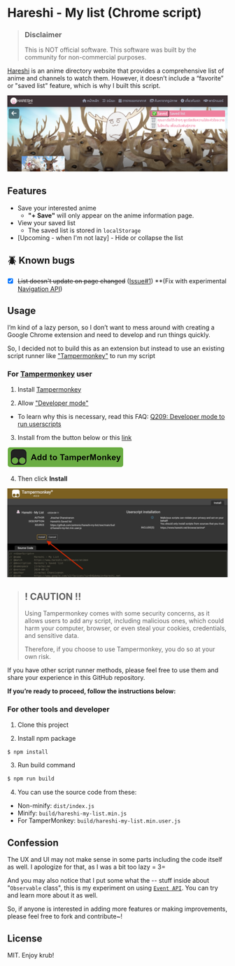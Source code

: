 # Hareshi - My list (Chrome script)

> ### Disclaimer
>
> This is NOT official software. This software was built by the community for non-commercial purposes.

[Hareshi](https://www.hareshi.net/) is an anime directory website that provides a comprehensive list of anime and channels to watch them.
However, it doesn’t include a “favorite” or "saved list" feature, which is why I built this script.

![](/images/hero.png)

## Features
- Save your interested anime
  - **"+ Save"** will only appear on the anime information page.
- View your saved list
  - The saved list is stored in `localStorage`
- [Upcoming - when I'm not lazy] - Hide or collapse the list

## 🪲 Known bugs
- [x] ~~List doesn't update on page changed~~ ([Issue#1](https://github.com/antronic/hareshi-my-list/issues/1)) **(Fix with experimental [Navigation API](https://developer.mozilla.org/en-US/docs/Web/API/Navigation_API))

## Usage

I’m kind of a lazy person, so I don’t want to mess around with creating a Google Chrome extension and need to develop and run things quickly.

So, I decided not to build this as an extension but instead to use an existing script runner like ["Tampermonkey"](https://chromewebstore.google.com/detail/tampermonkey/dhdgffkkebhmkfjojejmpbldmpobfkfo) to run my script

### For [Tampermonkey](https://chromewebstore.google.com/detail/tampermonkey/dhdgffkkebhmkfjojejmpbldmpobfkfo) user

1. Install [Tampermonkey](https://chromewebstore.google.com/detail/tampermonkey/dhdgffkkebhmkfjojejmpbldmpobfkfo)

2. Allow ["Developer mode"](chrome://extensions/)
- To learn why this is necessary, read this FAQ:
[Q209: Developer mode to run userscripts](https://www.tampermonkey.net/faq.php#Q209)

3. Install from the button below or this [link](https://github.com/antronic/hareshi-my-list/raw/main/build/hareshi-my-list.min.user.js)

[![](/images/add-to-tampermonkey-btn.png)](https://github.com/antronic/hareshi-my-list/raw/main/build/hareshi-my-list.min.user.js)

4. Then click **Install**

![](/images/add-to-tampermoney-step.jpg)


> ## ! CAUTION !!
>
> Using Tampermonkey comes with some security concerns, as it allows users to add any script, including malicious ones, which could harm your computer, browser, or even steal your cookies, credentials, and sensitive data.
>
> Therefore, if you choose to use Tampermonkey, you do so at your own risk.

If you have other script runner methods, please feel free to use them and share your experience in this GitHub repository.

**If you’re ready to proceed, follow the instructions below:**

### For other tools and developer

1. Clone this project

2. Install npm package
```bash
$ npm install
```

3. Run build command
```bash
$ npm run build
```

4. You can use the source code from these:
- Non-minify: `dist/index.js`
- Minify: `build/hareshi-my-list.min.js`
- For TamperMonkey: `build/hareshi-my-list.min.user.js`


## Confession
The UX and UI may not make sense in some parts including the code itself as well. I apologize for that, as I was a bit too lazy = 3=

And you may also notice that I put some what the -- stuff inside about "`Observable` class", this is my experiment on using [`Event API`](https://developer.mozilla.org/en-US/docs/Web/API/Event). You can try and learn more about it as well.

So, if anyone is interested in adding more features or making improvements, please feel free to fork and contribute~!

## License
MIT. Enjoy krub!
